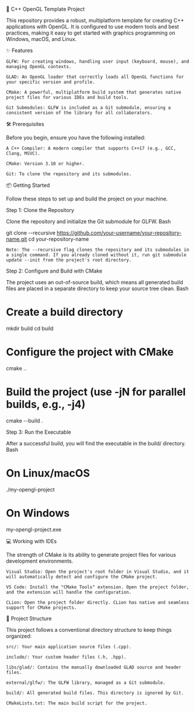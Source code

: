 🚀 C++ OpenGL Template Project

This repository provides a robust, multiplatform template for creating C++ applications with OpenGL. It is configured to use modern tools and best practices, making it easy to get started with graphics programming on Windows, macOS, and Linux.

✨ Features

    GLFW: For creating windows, handling user input (keyboard, mouse), and managing OpenGL contexts.

    GLAD: An OpenGL loader that correctly loads all OpenGL functions for your specific version and profile.

    CMake: A powerful, multiplatform build system that generates native project files for various IDEs and build tools.

    Git Submodules: GLFW is included as a Git submodule, ensuring a consistent version of the library for all collaborators.

🛠️ Prerequisites

Before you begin, ensure you have the following installed:

    A C++ Compiler: A modern compiler that supports C++17 (e.g., GCC, Clang, MSVC).

    CMake: Version 3.10 or higher.

    Git: To clone the repository and its submodules.

📦 Getting Started

Follow these steps to set up and build the project on your machine.

Step 1: Clone the Repository

Clone the repository and initialize the Git submodule for GLFW.
Bash

git clone --recursive https://github.com/your-username/your-repository-name.git
cd your-repository-name

    Note: The --recursive flag clones the repository and its submodules in a single command. If you already cloned without it, run git submodule update --init from the project's root directory.

Step 2: Configure and Build with CMake

The project uses an out-of-source build, which means all generated build files are placed in a separate directory to keep your source tree clean.
Bash

# Create a build directory
mkdir build
cd build

# Configure the project with CMake
cmake ..

# Build the project (use -jN for parallel builds, e.g., -j4)
cmake --build .

Step 3: Run the Executable

After a successful build, you will find the executable in the build/ directory.
Bash

# On Linux/macOS
./my-opengl-project

# On Windows
my-opengl-project.exe

💻 Working with IDEs

The strength of CMake is its ability to generate project files for various development environments.

    Visual Studio: Open the project's root folder in Visual Studio, and it will automatically detect and configure the CMake project.

    VS Code: Install the "CMake Tools" extension. Open the project folder, and the extension will handle the configuration.

    CLion: Open the project folder directly. CLion has native and seamless support for CMake projects.

📂 Project Structure

This project follows a conventional directory structure to keep things organized:

    src/: Your main application source files (.cpp).

    include/: Your custom header files (.h, .hpp).

    libs/glad/: Contains the manually downloaded GLAD source and header files.

    external/glfw/: The GLFW library, managed as a Git submodule.

    build/: All generated build files. This directory is ignored by Git.

    CMakeLists.txt: The main build script for the project.
